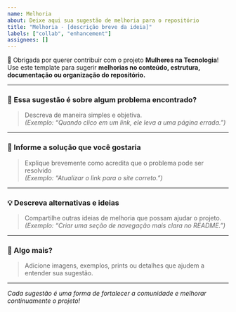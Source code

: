 ```yaml
---
name: Melhoria
about: Deixe aqui sua sugestão de melhoria para o repositório
title: "Melhoria - [descrição breve da ideia]"
labels: ["collab", "enhancement"]
assignees: []
---
```


💜 Obrigada por querer contribuir com o projeto **Mulheres na Tecnologia**!  
Use este template para sugerir **melhorias no conteúdo, estrutura, documentação ou organização do repositório.**

---

### 📌 Essa sugestão é sobre algum problema encontrado?
> Descreva de maneira simples e objetiva.  
> _(Exemplo: “Quando clico em um link, ele leva a uma página errada.”)_

---

### 🚧 Informe a solução que você gostaria
> Explique brevemente como acredita que o problema pode ser resolvido  
> _(Exemplo: “Atualizar o link para o site correto.”)_

---

### 💡 Descreva alternativas e ideias
> Compartilhe outras ideias de melhoria que possam ajudar o projeto.  
> _(Exemplo: “Criar uma seção de navegação mais clara no README.”)_

---

### 📝 Algo mais?
> Adicione imagens, exemplos, prints ou detalhes que ajudem a entender sua sugestão.  

---

*Cada sugestão é uma forma de fortalecer a comunidade e melhorar continuamente o projeto!*
